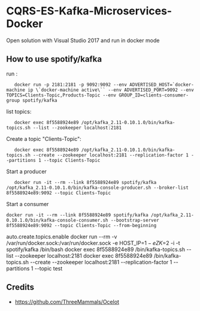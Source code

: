 # CQRS-ES-Kafka-Microservices-Docker

Open solution with Visual Studio 2017 and run in docker mode

## How to use spotify/kafka
run : 
```
   docker run -p 2181:2181 -p 9092:9092 --env ADVERTISED_HOST=`docker-machine ip \`docker-machine active\`` --env ADVERTISED_PORT=9092 --env TOPICS=Clients-Topic,Products-Topic --env GROUP_ID=clients-consumer-group spotify/kafka
```

list topics:  
```
   docker exec 8f5588924e89 /opt/kafka_2.11-0.10.1.0/bin/kafka-topics.sh --list --zookeeper localhost:2181
```

Create a topic "Clients-Topic":
```
   docker exec 8f5588924e89 /opt/kafka_2.11-0.10.1.0/bin/kafka-topics.sh --create --zookeeper localhost:2181 --replication-factor 1 --partitions 1 --topic Clients-Topic
```

Start a producer
```
   docker run -it --rm --link 8f5588924e89 spotify/kafka /opt/kafka_2.11-0.10.1.0/bin/kafka-console-producer.sh --broker-list 8f5588924e89:9092 --topic Clients-Topic
```

Start a consumer
```
docker run -it --rm --link 8f5588924e89 spotify/kafka /opt/kafka_2.11-0.10.1.0/bin/kafka-console-consumer.sh --bootstrap-server 8f5588924e89:9092 --topic Clients-Topic --from-beginning
```


auto.create.topics.enable
docker run --rm -v /var/run/docker.sock:/var/run/docker.sock -e HOST_IP=$1 -e ZK=$2 -i -t spotify/kafka /bin/bash
docker exec 8f5588924e89 /bin/kafka-topics.sh --list --zookeeper localhost:2181
docker exec 8f5588924e89 /bin/kafka-topics.sh --create --zookeeper localhost:2181 --replication-factor 1 --partitions 1 --topic test

## Credits
* https://github.com/ThreeMammals/Ocelot